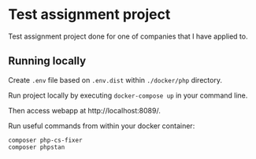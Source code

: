 # Test assignment project
Test assignment project done for one of companies that I have applied to.

## Running locally

Create `.env` file based on `.env.dist` within `./docker/php` directory.

Run project locally by executing  `docker-compose up` in your command line.

Then access webapp at http://localhost:8089/.

Run useful commands from within your docker container:
```
composer php-cs-fixer
composer phpstan
```